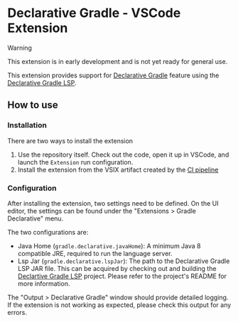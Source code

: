 # Declarative Gradle - VSCode Extension

> [!WARNING]  
> This extension is in early development and is not yet ready for general use.

This extension provides support for [Declarative Gradle](https://github.com/gradle/declarative-gradle) feature using the [Declarative Gradle LSP](https://github.com/gradle/declarative-lsp).

## How to use

### Installation

There are two ways to install the extension

1.  Use the repository itself. Check out the code, open it up in VSCode, and launch the `Extension` run configuration.
1.  Install the extension from the VSIX artifact created by the [CI pipeline](https://github.com/gradle/declarative-vscode-extension/actions/workflows/build.yml)

### Configuration

After installing the extension, two settings need to be defined.
On the UI editor, the settings can be found under the "Extensions > Gradle Declarative" menu.

The two configurations are:

- Java Home (`gradle.declarative.javaHome`): A minimum Java 8 compatible JRE, required to run the language server.
- Lsp Jar (`gradle.declarative.lspJar`): The path to the Declarative Gradle LSP JAR file. This can be acquired by checking out and building the [Declartive Gradle LSP](https://github.com/gradle/declarative-lsp) project. Please refer to the project's README for more information.

The "Output > Declarative Gradle" window should provide detailed logging.
If the extension is not working as expected, please check this output for any errors.
